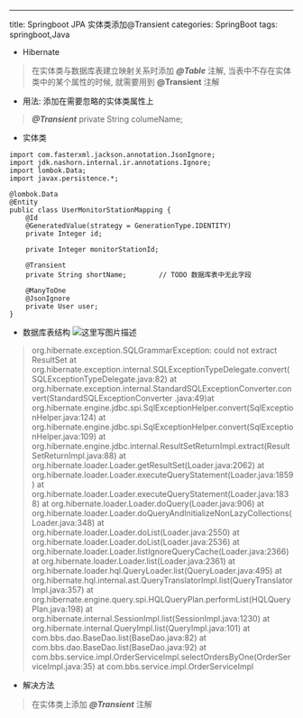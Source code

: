---
title: Springboot JPA 实体类添加@Transient
categories: SpringBoot
tags: springboot,Java

* Hibernate
> 在实体类与数据库表建立映射关系时添加 ***@Table*** 注解, 当表中不存在实体类中的某个属性的时候, 就需要用到 **@Transient** 注解

* 用法: 添加在需要忽略的实体类属性上
> ***@Transient***
>  private String columeName;

* 实体类
```
import com.fasterxml.jackson.annotation.JsonIgnore;
import jdk.nashorn.internal.ir.annotations.Ignore;
import lombok.Data;
import javax.persistence.*;

@lombok.Data
@Entity
public class UserMonitorStationMapping {
    @Id
    @GeneratedValue(strategy = GenerationType.IDENTITY)
    private Integer id;
    
    private Integer monitorStationId;
    
    @Transient
    private String shortName;        // TODO 数据库表中无此字段

    @ManyToOne
    @JsonIgnore
    private User user;
}
```
* 数据库表结构
![这里写图片描述](https://img-blog.csdn.net/20180720163211969?watermark/2/text/aHR0cHM6Ly9ibG9nLmNzZG4ubmV0L3FxXzM1OTc0NzU5/font/5a6L5L2T/fontsize/400/fill/I0JBQkFCMA==/dissolve/70)


> org.hibernate.exception.SQLGrammarException: could not extract ResultSet
at org.hibernate.exception.internal.SQLExceptionTypeDelegate.convert(SQLExceptionTypeDelegate.java:82)
at org.hibernate.exception.internal.StandardSQLExceptionConverter.convert(StandardSQLExceptionConverter
.java:49)at org.hibernate.engine.jdbc.spi.SqlExceptionHelper.convert(SqlExceptionHelper.java:124)
at org.hibernate.engine.jdbc.spi.SqlExceptionHelper.convert(SqlExceptionHelper.java:109)
at org.hibernate.engine.jdbc.internal.ResultSetReturnImpl.extract(ResultSetReturnImpl.java:88)
at org.hibernate.loader.Loader.getResultSet(Loader.java:2062)
at org.hibernate.loader.Loader.executeQueryStatement(Loader.java:1859)
at org.hibernate.loader.Loader.executeQueryStatement(Loader.java:1838)
at org.hibernate.loader.Loader.doQuery(Loader.java:906)
at org.hibernate.loader.Loader.doQueryAndInitializeNonLazyCollections(Loader.java:348)
at org.hibernate.loader.Loader.doList(Loader.java:2550)
at org.hibernate.loader.Loader.doList(Loader.java:2536)
at org.hibernate.loader.Loader.listIgnoreQueryCache(Loader.java:2366)
at org.hibernate.loader.Loader.list(Loader.java:2361)
at org.hibernate.loader.hql.QueryLoader.list(QueryLoader.java:495)
at org.hibernate.hql.internal.ast.QueryTranslatorImpl.list(QueryTranslatorImpl.java:357)
at org.hibernate.engine.query.spi.HQLQueryPlan.performList(HQLQueryPlan.java:198)
at org.hibernate.internal.SessionImpl.list(SessionImpl.java:1230)
at org.hibernate.internal.QueryImpl.list(QueryImpl.java:101)
at com.bbs.dao.BaseDao.list(BaseDao.java:82)
at com.bbs.dao.BaseDao.list(BaseDao.java:92)
at com.bbs.service.impl.OrderServiceImpl.selectOrdersByOne(OrderServiceImpl.java:35)
at com.bbs.service.impl.OrderServiceImpl

* 解决方法
> 在实体类上添加 ***@Transient*** 注解
